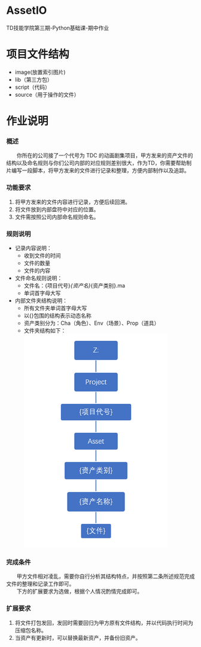 # AssetIO
TD技能学院第三期-Python基础课-期中作业
# 项目文件结构
- image(放置索引图片)
- lib（第三方包）
- script（代码）
- source（用于操作的文件）

# 作业说明
### 概述
&emsp;&emsp;你所在的公司接了一个代号为 TDC 的动画剧集项目，甲方发来的资产文件的结构以及命名规则与你们公司内部的对应规则差别很大，作为TD，你需要帮助制片编写一段脚本，将甲方发来的文件进行记录和整理，方便内部制作以及追踪。
### 功能要求
1.	将甲方发来的文件内容进行记录，方便后续回溯。
2.	将文件放到内部盘符中对应的位置。
3.	文件需按照公司内部命名规则命名。
### 规则说明
- 记录内容说明：  
    - 收到文件的时间
    - 文件的数量
    - 文件的内容
- 文件命名规则说明：
    - 文件名：{项目代号}_{资产名}_{资产类别}.ma
    - 单词首字母大写
- 内部文件夹结构说明：
    - 所有文件夹单词首字母大写
    - 以{}包围的结构表示动态名称
    - 资产类别分为：Cha（角色）、Env（场景）、Prop（道具）
    - 文件夹结构如下：  
    ![ProjectStructure](./image/Project_Structure.PNG)

### 完成条件
&emsp;&emsp;甲方文件相对凌乱，需要你自行分析其结构特点，并按照第二条所述规范完成文件的整理和记录工作即可。  
&emsp;&emsp;下方的扩展要求为选做，根据个人情况酌情完成即可。
### 扩展要求
1. 将文件打包发回，发回时需要回归为甲方原有文件结构，并以代码执行时间为压缩包名称。
2. 当资产有更新时，可以替换最新资产，并备份旧资产。